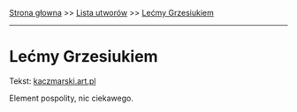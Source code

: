 [Strona głowna](../index.md) >> [Lista utworów](../list.md) >> [Lećmy Grzesiukiem](255.md)

---

# Lećmy Grzesiukiem

Tekst: [kaczmarski.art.pl](https://www.kaczmarski.art.pl/tworczosc/wiersze/lecmy-grzesiukiem/)

Element pospolity, nic ciekawego.